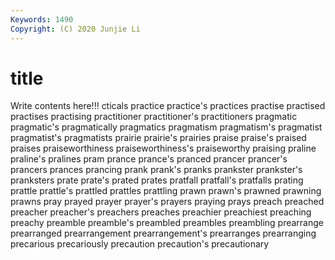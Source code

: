 ```yaml
---
Keywords: 1490
Copyright: (C) 2020 Junjie Li
---
```


# title

Write contents here!!!
cticals 
practice 
practice's 
practices 
practise 
practised 
practises 
practising 
practitioner
practitioner's 
practitioners 
pragmatic 
pragmatic's 
pragmatically 
pragmatics 
pragmatism 
pragmatism's 
pragmatist 
pragmatist's
pragmatists 
prairie 
prairie's 
prairies 
praise 
praise's 
praised 
praises 
praiseworthiness 
praiseworthiness's
praiseworthy 
praising 
praline 
praline's 
pralines 
pram 
prance 
prance's 
pranced 
prancer
prancer's 
prancers 
prances 
prancing 
prank 
prank's 
pranks 
prankster 
prankster's 
pranksters
prate 
prate's 
prated 
prates 
pratfall 
pratfall's 
pratfalls 
prating 
prattle 
prattle's
prattled 
prattles 
prattling 
prawn 
prawn's 
prawned 
prawning 
prawns 
pray 
prayed
prayer 
prayer's 
prayers 
praying 
prays 
preach 
preached 
preacher 
preacher's 
preachers
preaches 
preachier 
preachiest 
preaching 
preachy 
preamble 
preamble's 
preambled 
preambles 
preambling
prearrange 
prearranged 
prearrangement 
prearrangement's 
prearranges 
prearranging 
precarious 
precariously 
precaution 
precaution's
precautionary 
